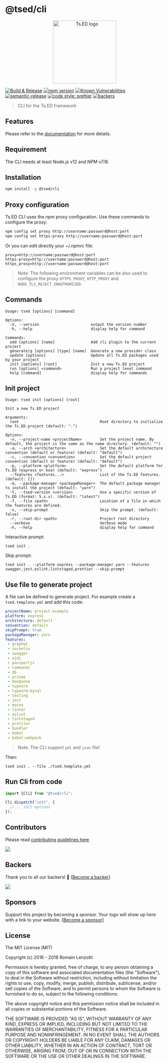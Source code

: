 # @tsed/cli

<p style="text-align: center" align="center">
 <a href="https://tsed.io" target="_blank"><img src="https://tsed.io/tsed-og.png" width="200" alt="Ts.ED logo"/></a>
</p>

[![Build & Release](https://github.com/tsedio/tsed-cli/workflows/Build%20&%20Release/badge.svg?branch=master)](https://github.com/tsedio/tsed-cli/actions?query=workflow%3A%22Build+%26+Release%22)
[![npm version](https://badge.fury.io/js/%40tsed%2Fcli.svg)](https://badge.fury.io/js/%40tsed%2Fcli)
[![Known Vulnerabilities](https://snyk.io/test/github/tsedio/tsed-cli/badge.svg)](https://snyk.io/test/github/tsedio/tsed-cli)
[![semantic-release](https://img.shields.io/badge/%20%20%F0%9F%93%A6%F0%9F%9A%80-semantic--release-e10079.svg)](https://github.com/semantic-release/semantic-release)
[![code style: prettier](https://img.shields.io/badge/code_style-prettier-ff69b4.svg?style=flat-square)](https://github.com/prettier/prettier)
[![backers](https://opencollective.com/tsed/tiers/badge.svg)](https://opencollective.com/tsed)

> CLI for the Ts.ED framework

## Features

Please refer to the [documentation](https://cli.tsed.io/) for more details.

## Requirement

The CLI needs at least Node.js v12 and NPM v7/8.

## Installation

```bash
npm install -g @tsed/cli
```

## Proxy configuration

Ts.ED CLI uses the npm proxy configuration.
Use these commands to configure the proxy:

```sh
npm config set proxy http://username:password@host:port
npm config set https-proxy http://username:password@host:port
```

Or you can edit directly your ~/.npmrc file:

```
proxy=http://username:password@host:port
https-proxy=http://username:password@host:port
https_proxy=http://username:password@host:port
```

> Note: The following environment variables can be also used to configure the proxy `HTTPS_PROXY`, `HTTP_PROXY`
> and `NODE_TLS_REJECT_UNAUTHORIZED`.

## Commands

```shell
Usage: tsed [options] [command]

Options:
  -V, --version                       output the version number
  -h, --help                          display help for command

Commands:  
  add [options] [name]                Add cli plugin to the current project
  generate|g [options] [type] [name]  Generate a new provider class
  update [options]                    Update all Ts.ED packages used by your project
  init [options] [root]               Init a new Ts.ED project
  run [options] <command>             Run a project level command
  help [command]                      display help for commands
```

## Init project

```shell
Usage: tsed init [options] [root]

Init a new Ts.ED project

Arguments:  
  root                                    Root directory to initialize the Ts.ED project (default: ".")
  
Options:
  -n, --project-name <projectName>        Set the project name. By default, the project is the same as the name directory. (default: "")
  -a, --arch <architecture>               Set the default architecture convention (default or feature) (default: "default")
  -c, --convention <convention>           Set the default project convention (default or feature) (default: "default")
  -p, --platform <platform>               Set the default platform for Ts.ED (express or koa) (default: "express")
  --features <features...>                List of the Ts.ED features. (default: [])
  -m, --package-manager <packageManager>  The default package manager to install the project (default: "yarn")
  -t, --tsed-version <version>            Use a specific version of Ts.ED (format: 5.x.x). (default: "latest")
  -f, --file <path>                       Location of a file in which the features are defined.
  -s, --skip-prompt                       Skip the prompt. (default: false)
  -r, --root-dir <path>                   Project root directory
  --verbose                               Verbose mode
  -h, --help                              display help for command
```

Interactive prompt:

```shell
tsed init .
```

Skip prompt:

```shell
tsed init . --platform express --package-manager yarn --features swagger,jest,eslint,lintstaged,prettier --skip-prompt
```

## Use file to generate project

A file can be defined to generate project. For example create a `tsed.template.yml` and add this code:

```yaml
projectName: project-example
platform: express
architecture: default
convention: default
skipPrompt: true
packageManager: yarn
features:
 - graphql
 - socketio
 - swagger
 - oidc
 - passportjs
 - commands
 - db
 - prisma
 - mongoose
 - typeorm
 - typeorm:mysql
 - testing
 - jest
 - mocha
 - linter
 - eslint
 - lintstaged
 - prettier
 - bundler
 - babel
 - babel:webpack
```
> Note: The CLI support `yml` and `json` file!

Then:

```shell
tsed init . --file ./tsed.template.yml
```

## Run Cli from code

```typescript
import {Cli} from "@tsed/cli";

Cli.dispatch("init", {
  //... init options
});

```

## Contributors

Please read [contributing guidelines here](https://tsed.io/CONTRIBUTING.html)

<a href="https://github.com/tsedio/ts-express-decorators/graphs/contributors"><img src="https://opencollective.com/tsed/contributors.svg?width=890" /></a>

## Backers

Thank you to all our backers! 🙏 [[Become a backer](https://opencollective.com/tsed#backer)]

<a href="https://opencollective.com/tsed#backers" target="_blank"><img src="https://opencollective.com/tsed/tiers/backer.svg?width=890"></a>

## Sponsors

Support this project by becoming a sponsor. Your logo will show up here with a link to your
website. [[Become a sponsor](https://opencollective.com/tsed#sponsor)]

## License

The MIT License (MIT)

Copyright (c) 2016 - 2018 Romain Lenzotti

Permission is hereby granted, free of charge, to any person obtaining a copy of this software and associated
documentation files (the "Software"), to deal in the Software without restriction, including without limitation the
rights to use, copy, modify, merge, publish, distribute, sublicense, and/or sell copies of the Software, and to permit
persons to whom the Software is furnished to do so, subject to the following conditions:

The above copyright notice and this permission notice shall be included in all copies or substantial portions of the
Software.

THE SOFTWARE IS PROVIDED "AS IS", WITHOUT WARRANTY OF ANY KIND, EXPRESS OR IMPLIED, INCLUDING BUT NOT LIMITED TO THE
WARRANTIES OF MERCHANTABILITY, FITNESS FOR A PARTICULAR PURPOSE AND NONINFRINGEMENT. IN NO EVENT SHALL THE AUTHORS OR
COPYRIGHT HOLDERS BE LIABLE FOR ANY CLAIM, DAMAGES OR OTHER LIABILITY, WHETHER IN AN ACTION OF CONTRACT, TORT OR
OTHERWISE, ARISING FROM, OUT OF OR IN CONNECTION WITH THE SOFTWARE OR THE USE OR OTHER DEALINGS IN THE SOFTWARE.
